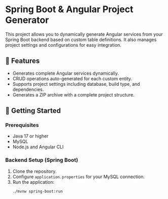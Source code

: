 # Spring Boot & Angular Project Generator

This project allows you to dynamically generate Angular services from your Spring Boot backend based on custom table definitions. It also manages project settings and configurations for easy integration.

## 🔧 **Features**
- Generates complete Angular services dynamically.
- CRUD operations auto-generated for each custom entity.
- Supports project settings including database, build type, and dependencies.
- Generates a ZIP archive with a complete project structure.

## 🚀 **Getting Started**

### Prerequisites
- Java 17 or higher
- MySQL
- Node.js and Angular CLI

### Backend Setup (Spring Boot)
1. Clone the repository.
2. Configure `application.properties` for your MySQL connection.
3. Run the application:
   ```bash
   ./mvnw spring-boot:run


